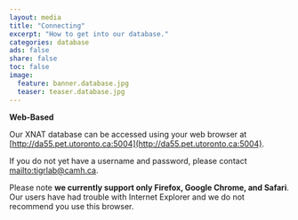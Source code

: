 ```yaml
---
layout: media
title: "Connecting"
excerpt: "How to get into our database."
categories: database
ads: false
share: false
toc: false
image:
  feature: banner.database.jpg
  teaser: teaser.database.jpg
---
```


**Web-Based**

Our XNAT database can be accessed using your web browser at [http://da55.pet.utoronto.ca:5004](http://da55.pet.utoronto.ca:5004).

If you do not yet have a username and password, please contact [mailto:tigrlab@camh.ca](tigrlab@camh.ca).

Please note **we currently support only Firefox, Google Chrome, and Safari**. Our users have had trouble with Internet Explorer and we do not recommend you use this browser.
